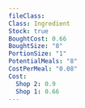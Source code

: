 ```yaml
---
fileClass: 
Class: Ingredient
Stock: true
BoughtCost: 0.66
BoughtSize: "8"
PortionSize: "1"
PotentialMeals: "8"
CostPerMeal: "0.08"
Cost:
  Shop 2: 0.9
  Shop 1: 0.66
---
```

